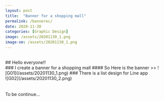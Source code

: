 ```yaml
---
layout: post
title:  "Banner for a shopping mall"
permalink: /bannerec/
date: 2020-11-30
categories: [Graphic Design]
image: /assets/20201130_1.png
image-sm: /assets/20201130_1.png
---
```

<br />
## Hello everyone!!
<br />
### I create a banner for a shopping mall
#### So Here is the banner >>
![G01](/assets/20201130_1.png)
### There is a list design for Line app
<br />
![G02](/assets/20201130_2.png)
<br />
<br />
<br />
To be continue...
<br />
<br />
